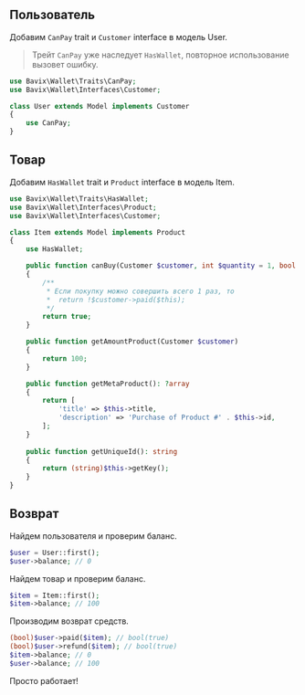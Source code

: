 ## Пользователь

Добавим `CanPay` trait и `Customer` interface в модель User.

> Трейт `CanPay` уже наследует `HasWallet`, повторное использование вызовет ошибку.

```php
use Bavix\Wallet\Traits\CanPay;
use Bavix\Wallet\Interfaces\Customer;

class User extends Model implements Customer
{
    use CanPay;
}
```

## Товар

Добавим `HasWallet` trait и `Product` interface в модель Item.

```php
use Bavix\Wallet\Traits\HasWallet;
use Bavix\Wallet\Interfaces\Product;
use Bavix\Wallet\Interfaces\Customer;

class Item extends Model implements Product
{
    use HasWallet;

    public function canBuy(Customer $customer, int $quantity = 1, bool $force = false): bool
    {
        /**
         * Если покупку можно совершить всего 1 раз, то
         *  return !$customer->paid($this);
         */
        return true; 
    }

    public function getAmountProduct(Customer $customer)
    {
        return 100;
    }

    public function getMetaProduct(): ?array
    {
        return [
            'title' => $this->title, 
            'description' => 'Purchase of Product #' . $this->id,
        ];
    }
    
    public function getUniqueId(): string
    {
        return (string)$this->getKey();
    }
}
```

## Возврат

Найдем пользователя и проверим баланс.

```php
$user = User::first();
$user->balance; // 0
```

Найдем товар и проверим баланс.

```php
$item = Item::first();
$item->balance; // 100
```

Производим возврат средств.

```php
(bool)$user->paid($item); // bool(true)
(bool)$user->refund($item); // bool(true)
$item->balance; // 0
$user->balance; // 100
```

Просто работает!
